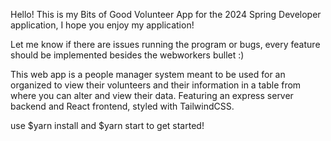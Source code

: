 Hello! This is my Bits of Good Volunteer App for the 2024 Spring Developer application, I hope you enjoy my application!

Let me know if there are issues running the program or bugs, every feature should be implemented besides the webworkers bullet :)

This web app is a people manager system meant to be used for an organized to view their volunteers and their information in a table from where you can alter and view their data.
Featuring an express server backend and React frontend, styled with TailwindCSS.

use $yarn install and $yarn start to get started!
